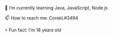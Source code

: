 🌱 I’m currently learning Java, JavaScript, Node.js

📫 How to reach me: CorekL#3494

⚡ Fun fact: I'm 18 years old

